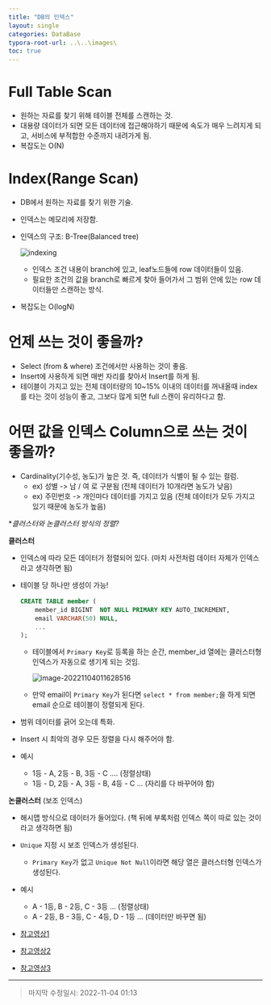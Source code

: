 ```yaml
---
title: "DB의 인덱스"
layout: single
categories: DataBase
typora-root-url: ..\..\images\
toc: true
---
```




# Full Table Scan

- 원하는 자료를 찾기 위해 테이블 전체를 스캔하는 것.
- 대용량 데이터가 되면 모든 데이터에 접근해야하기 때문에 속도가 매우 느려지게 되고, 서비스에 부적합한 수준까지 내려가게 됨.
- 복잡도는 O(N)

# Index(Range Scan)

- DB에서 원하는 자료를 찾기 위한 기술.

- 인덱스는 메모리에 저장함.

- 인덱스의 구조: B-Tree(Balanced tree)

  ![indexing](..\..\images\indexing.jpg)

  - 인덱스 조건 내용이 branch에 있고, leaf노드들에 row 데이터들이 있음.
  - 필요한 조건의 값을 branch로 빠르게 찾아 들어가서 그 범위 안에 있는 row 데이터들만 스캔하는 방식.

- 복잡도는 O(logN)

# 언제 쓰는 것이 좋을까?

- Select (from & where) 조건에서만 사용하는 것이 좋음.
- Insert에 사용하게 되면 매번 자리를 찾아서 Insert를 하게 됨.
- 테이블이 가지고 있는 전체 데이터량의 10~15% 이내의 데이터를 꺼내올때 index를 타는 것이 성능이 좋고, 그보다 많게 되면 full 스캔이 유리하다고 함.

# 어떤 값을 인덱스 Column으로 쓰는 것이 좋을까?

- Cardinality(기수성, 농도)가 높은 것. 즉, 데이터가 식별이 될 수 있는 컬럼.
  - ex) 성별 -> 남 / 여 로 구분됨 (전체 데이터가 10개라면 농도가 낮음)
  - ex) 주민번호 -> 개인마다 데이터를 가지고 있음 (전체 데이터가 모두 가지고 있기 때문에 농도가 높음)



**클러스터와 논클러스터 방식의 정렬?*

**클러스터**

- 인덱스에 따라 모든 데이터가 정렬되어 있다. (마치 사전처럼 데이터 자체가 인덱스라고 생각하면 됨)

- 테이블 당 하나만 생성이 가능!

  ```sql
  CREATE TABLE member (
      member_id	BIGINT	NOT NULL PRIMARY KEY AUTO_INCREMENT,
      email	VARCHAR(50)	NULL,
      ...
  );
  ```

  - 테이블에서 `Primary Key`로 등록을 하는 순간, member_id 열에는 클러스터형 인덱스가 자동으로 생기게 되는 것임.

    ![image-20221104011628516](..\..\images\image-20221104011628516.png)

  - 만약 email이 `Primary Key`가 된다면 `select * from member;`을 하게 되면 email 순으로 테이블이 정렬되게 된다.

- 범위 데이터를 긁어 오는데 특화.

- Insert 시 최악의 경우 모든 정렬을 다시 해주어야 함.

- 예시
  - 1등 - A, 2등 - B, 3등 - C .... (정렬상태)
  - 1등 - D, 2등 - A, 3등 - B, 4등 - C ... (자리를 다 바꾸어야 함)

**논클러스터** (보조 인덱스)

- 해시맵 방식으로 데이터가 들어있다. (책 뒤에 부록처럼 인덱스 쪽이 따로 있는 것이라고 생각하면 됨)
- `Unique` 지정 시 보조 인덱스가 생성된다.
  - `Primary Key`가 없고 `Unique Not Null`이라면 해당 열은 클러스터형 인덱스가 생성된다.

- 예시
  - A - 1등, B - 2등, C - 3등 ... (정렬상태)
  - A - 2등, B - 3등, C - 4등, D - 1등 ... (데이터만 바꾸면 됨)





- [참고영상1](https://youtu.be/9ZXIoh9PtwY)
- [참고영상2](https://youtu.be/NkZ6r6z2pBg)
- [참고영상3](https://youtu.be/J7_J0xgt8WQ)

------

> 마지막 수정일시: 2022-11-04 01:13